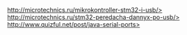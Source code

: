 http://microtechnics.ru/mikrokontroller-stm32-i-usb/> <br />
http://microtechnics.ru/stm32-peredacha-dannyx-po-usb/> <br />
http://www.quizful.net/post/java-serial-ports> <br />

